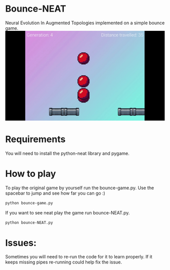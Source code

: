 # Bounce-NEAT
Neural Evolution In Augmented Topologies implemented on a simple bounce game.
![](imgs/demo.gif)

# Requirements
You will need to install the python-neat library and pygame.

# How to play
To play the original game by yourself run the bounce-game.py. Use the spacebar to jump and see how far you can go :)
```bash
python bounce-game.py
```

If you want to see neat play the game run bounce-NEAT.py.
```bash
python bounce-NEAT.py
```
# Issues:
Sometimes you will need to re-run the code for it to learn properly. If it keeps missing pipes re-running could help fix the issue.

